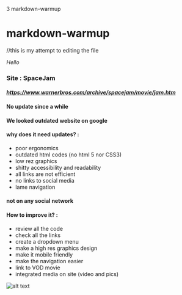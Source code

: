 3 markdown-warmup
# markdown-warmup
//this is my attempt to editing the file

*Hello*

### Site : SpaceJam

#### *https://www.warnerbros.com/archive/spacejam/movie/jam.htm*

#### No update since a while

#### We looked outdated website on google

#### why does it need updates? : 

* poor ergonomics
* outdated html codes (no html 5 nor CSS3)
* low rez graphics
* shitty accessibility and readability
* all links are not efficient
* no links to social media
* lame navigation

#### not on any social network

#### How to improve it? : 

* review all the code
* check all the links 
* create a dropdown menu
* make a high res graphics design
* make it mobile friendly
* make the navigation easier
* link to VOD movie
* integrated media on site (video and pics)

![alt text](https://www.warnerbros.com/archive/spacejam/movie/img/p-jamlogo.gif "Space Jam")


